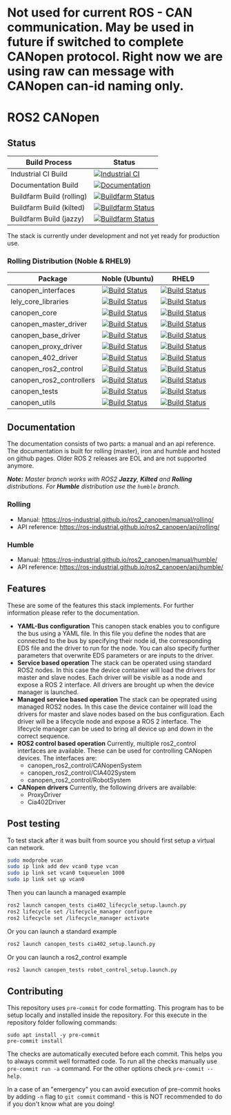 # Not used for current ROS - CAN communication. May be used in future if switched to complete CANopen protocol. Right now we are using raw can message with CANopen can-id naming only.
# ROS2 CANopen

## Status

| Build Process | Status |
|---------------|--------|
| Industrial CI Build | [![Industrial CI](https://github.com/ros-industrial/ros2_canopen/actions/workflows/rolling.yml/badge.svg)](https://github.com/ros-industrial/ros2_canopen/actions/workflows/rolling.yml) |
| Documentation Build | [![Documentation](https://github.com/ros-industrial/ros2_canopen/actions/workflows/rolling_documentation.yml/badge.svg)](https://github.com/ros-industrial/ros2_canopen/actions/workflows/rolling_documentation.yml) |
| Buildfarm Build (rolling) | [![Buildfarm Status](https://build.ros2.org/job/Rdev__ros2_canopen__ubuntu_noble_amd64/badge/icon)](https://build.ros2.org/job/Rdev__ros2_canopen__ubuntu_noble_amd64/) |
| Buildfarm Build (kilted) | [![Buildfarm Status](https://build.ros2.org/job/Kdev__ros2_canopen__ubuntu_noble_amd64/badge/icon)](https://build.ros2.org/job/Kdev__ros2_canopen__ubuntu_noble_amd64/) |
| Buildfarm Build (jazzy) | [![Buildfarm Status](https://build.ros2.org/job/Jdev__ros2_canopen__ubuntu_noble_amd64/badge/icon)](https://build.ros2.org/job/Jdev__ros2_canopen__ubuntu_noble_amd64/) | 

The stack is currently under development and not yet ready for production use.

### Rolling Distribution (Noble & RHEL9)

| Package                  | Noble (Ubuntu)                                                                                                                  | RHEL9                                                                                                                            |
|--------------------------|---------------------------------------------------------------------------------------------------------------------------------|----------------------------------------------------------------------------------------------------------------------------------|
| canopen_interfaces       | [![Build Status](https://build.ros2.org/job/Rbin_uN64__canopen_interfaces__ubuntu_noble_amd64__binary/badge/icon)](https://build.ros2.org/job/Rbin_uN64__canopen_interfaces__ubuntu_noble_amd64__binary/) | [![Build Status](https://build.ros2.org/job/Rbin_rhel_el964__canopen_interfaces__rhel_9_x86_64__binary/badge/icon)](https://build.ros2.org/job/Rbin_rhel_el964__canopen_interfaces__rhel_9_x86_64__binary/) |
| lely_core_libraries      | [![Build Status](https://build.ros2.org/job/Rbin_uN64__lely_core_libraries__ubuntu_noble_amd64__binary/badge/icon)](https://build.ros2.org/job/Rbin_uN64__lely_core_libraries__ubuntu_noble_amd64__binary/) | [![Build Status](https://build.ros2.org/job/Rbin_rhel_el964__lely_core_libraries__rhel_9_x86_64__binary/badge/icon)](https://build.ros2.org/job/Rbin_rhel_el964__lely_core_libraries__rhel_9_x86_64__binary/) |
| canopen_core             | [![Build Status](https://build.ros2.org/job/Rbin_uN64__canopen_core__ubuntu_noble_amd64__binary/badge/icon)](https://build.ros2.org/job/Rbin_uN64__canopen_core__ubuntu_noble_amd64__binary/) | [![Build Status](https://build.ros2.org/job/Rbin_rhel_el964__canopen_core__rhel_9_x86_64__binary/badge/icon)](https://build.ros2.org/job/Rbin_rhel_el964__canopen_core__rhel_9_x86_64__binary/) |
| canopen_master_driver    | [![Build Status](https://build.ros2.org/job/Rbin_uN64__canopen_master_driver__ubuntu_noble_amd64__binary/badge/icon)](https://build.ros2.org/job/Rbin_uN64__canopen_master_driver__ubuntu_noble_amd64__binary/) | [![Build Status](https://build.ros2.org/job/Rbin_rhel_el964__canopen_master_driver__rhel_9_x86_64__binary/badge/icon)](https://build.ros2.org/job/Rbin_rhel_el964__canopen_master_driver__rhel_9_x86_64__binary/) |
| canopen_base_driver      | [![Build Status](https://build.ros2.org/job/Rbin_uN64__canopen_base_driver__ubuntu_noble_amd64__binary/badge/icon)](https://build.ros2.org/job/Rbin_uN64__canopen_base_driver__ubuntu_noble_amd64__binary/) | [![Build Status](https://build.ros2.org/job/Rbin_rhel_el964__canopen_base_driver__rhel_9_x86_64__binary/badge/icon)](https://build.ros2.org/job/Rbin_rhel_el964__canopen_base_driver__rhel_9_x86_64__binary/) |
| canopen_proxy_driver     | [![Build Status](https://build.ros2.org/job/Rbin_uN64__canopen_proxy_driver__ubuntu_noble_amd64__binary/badge/icon)](https://build.ros2.org/job/Rbin_uN64__canopen_proxy_driver__ubuntu_noble_amd64__binary/) | [![Build Status](https://build.ros2.org/job/Rbin_rhel_el964__canopen_proxy_driver__rhel_9_x86_64__binary/badge/icon)](https://build.ros2.org/job/Rbin_rhel_el964__canopen_proxy_driver__rhel_9_x86_64__binary/) |
| canopen_402_driver       | [![Build Status](https://build.ros2.org/job/Rbin_uN64__canopen_402_driver__ubuntu_noble_amd64__binary/badge/icon)](https://build.ros2.org/job/Rbin_uN64__canopen_402_driver__ubuntu_noble_amd64__binary/) | [![Build Status](https://build.ros2.org/job/Rbin_rhel_el964__canopen_402_driver__rhel_9_x86_64__binary/badge/icon)](https://build.ros2.org/job/Rbin_rhel_el964__canopen_402_driver__rhel_9_x86_64__binary/) |
| canopen_ros2_control     | [![Build Status](https://build.ros2.org/job/Rbin_uN64__canopen_ros2_control__ubuntu_noble_amd64__binary/badge/icon)](https://build.ros2.org/job/Rbin_uN64__canopen_ros2_control__ubuntu_noble_amd64__binary/) | [![Build Status](https://build.ros2.org/job/Rbin_rhel_el964__canopen_ros2_control__rhel_9_x86_64__binary/badge/icon)](https://build.ros2.org/job/Rbin_rhel_el964__canopen_ros2_control__rhel_9_x86_64__binary/) |
| canopen_ros2_controllers | [![Build Status](https://build.ros2.org/job/Rbin_uN64__canopen_ros2_controllers__ubuntu_noble_amd64__binary/badge/icon)](https://build.ros2.org/job/Rbin_uN64__canopen_ros2_controllers__ubuntu_noble_amd64__binary/) | [![Build Status](https://build.ros2.org/job/Rbin_rhel_el964__canopen_ros2_controllers__rhel_9_x86_64__binary/badge/icon)](https://build.ros2.org/job/Rbin_rhel_el964__canopen_ros2_controllers__rhel_9_x86_64__binary/) |
| canopen_tests            | [![Build Status](https://build.ros2.org/job/Rbin_uN64__canopen_tests__ubuntu_noble_amd64__binary/badge/icon)](https://build.ros2.org/job/Rbin_uN64__canopen_tests__ubuntu_noble_amd64__binary/) | [![Build Status](https://build.ros2.org/job/Rbin_rhel_el964__canopen_tests__rhel_9_x86_64__binary/badge/icon)](https://build.ros2.org/job/Rbin_rhel_el964__canopen_tests__rhel_9_x86_64__binary/) |
| canopen_utils            | [![Build Status](https://build.ros2.org/job/Rbin_uN64__canopen_utils__ubuntu_noble_amd64__binary/badge/icon)](https://build.ros2.org/job/Rbin_uN64__canopen_utils__ubuntu_noble_amd64__binary/) | [![Build Status](https://build.ros2.org/job/Rbin_rhel_el964__canopen_utils__rhel_9_x86_64__binary/badge/icon)](https://build.ros2.org/job/Rbin_rhel_el964__canopen_utils__rhel_9_x86_64__binary/) |

## Documentation
The documentation consists of two parts: a manual and an api reference.
The documentation is built for rolling (master), iron and humble and hosted on github pages.
Older ROS 2 releases are EOL and are not supported anymore.

***Note:** Master branch works with ROS2 **Jazzy**, **Kilted** and **Rolling** distributions. For **Humble** distribution use the `humble` branch.*

### Rolling
* Manual: https://ros-industrial.github.io/ros2_canopen/manual/rolling/
* API reference: https://ros-industrial.github.io/ros2_canopen/api/rolling/

### Humble
* Manual: https://ros-industrial.github.io/ros2_canopen/manual/humble/
* API reference: https://ros-industrial.github.io/ros2_canopen/api/humble/

## Features
These are some of the features this stack implements. For further information please refer to the documentation.

* **YAML-Bus configuration**
  This canopen stack enables you to configure the bus using a YAML file. In this file you define the nodes that are connected to the bus by specifying their node id, the corresponding EDS file and the driver to run for the node. You can also specify further parameters that overwrite EDS parameters or are inputs to the driver.
* **Service based operation**
  The stack can be operated using standard ROS2 nodes. In this case the device container will load the drivers for master and slave nodes. Each driver will be visible as a
  node and expose a ROS 2 interface. All drivers are brought up when the device manager is launched.
* **Managed service based operation**
  The stack can be opeprated using managed ROS2 nodes. In
  this case the device container will load the drivers for master and slave nodes based on the bus configuration. Each driver will be a lifecycle node and expose a ROS 2 interface. The lifecycle manager can be used to bring all
  device up and down in the correct sequence.
* **ROS2 control based operation**
  Currently, multiple ros2_control interfaces are available. These can be used for controlling CANopen devices. The interfaces are:
  * canopen_ros2_control/CANopenSystem
  * canopen_ros2_control/CIA402System
  * canopen_ros2_control/RobotSystem
* **CANopen drivers**
  Currently, the following drivers are available:
    * ProxyDriver
    * Cia402Driver


## Post testing
To test stack after it was built from source you should first setup a virtual can network.
```bash
sudo modprobe vcan
sudo ip link add dev vcan0 type vcan
sudo ip link set vcan0 txqueuelen 1000
sudo ip link set up vcan0
```
Then you can launch a managed example
```bash
ros2 launch canopen_tests cia402_lifecycle_setup.launch.py
ros2 lifecycle set /lifecycle_manager configure
ros2 lifecycle set /lifecycle_manager activate
```

Or you can launch a standard example
```bash
ros2 launch canopen_tests cia402_setup.launch.py
```

Or you can launch a ros2_control example
```bash
ros2 launch canopen_tests robot_control_setup.launch.py
```

## Contributing
This repository uses `pre-commit` for code formatting.
This program has to be setup locally and installed inside the repository.
For this execute in the repository folder following commands:
```
sudo apt install -y pre-commit
pre-commit install
```
The checks are automatically executed before each commit.
This helps you to always commit well formatted code.
To run all the checks manually use `pre-commit run -a` command.
For the other options check `pre-commit --help`.

In a case of an "emergency" you can avoid execution of pre-commit hooks by adding `-n` flag to `git commit` command - this is NOT recommended to do if you don't know what are you doing!
